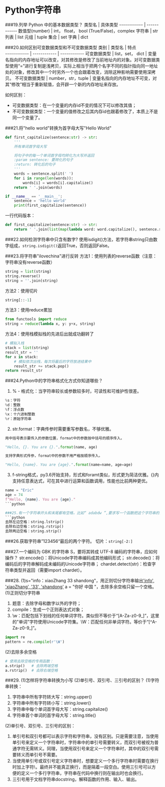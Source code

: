 # Python字符串

###19.列举 Python 中的基本数据类型？
类型名		 | 具体类型	
------------ | ------------
数值型(number)  | int， float， bool (True/False)，complex
字符串  | str
列表	 | list
元组	 | tuple
集合	 | set
字典	 | dict

###20.如何区别可变数据类型和不可变数据类型
  类别		 | 类型名		| 特点	
------------ | ------------ | ------------
可变数据类型	 |  list，set， dict	 | 变量名指向的内存地址可以改变，对其修改是修改了当前地址内的对象。对可变数据类型使用“=”进行复制是浅拷贝，实际上相当于把两个名字不同的指针指向同一地址处的对象，修改其中一个时另外一个也会跟着改变，消除这种影响需要使用深拷贝。
不可变数据类型 | 	number，str，tuple | 	变量名指向的内存地址不可变，对其“修改”相当于重新赋值，会开辟一个新的内存地址来存放。

如何区别：
* 可变数据类型：在一个变量的内存id不变的情况下可以修改其值；
* 不可变数据类型：一个变量的值修改之后其内存id也跟着修改了，本质上不是同一个变量了。

###21.将"hello world"转换为首字母大写"Hello World"
```python
def first_capitalize(sentence:str) -> str:
	'''
	所有单词首字母大写

	将句子中的每一个单词首字母均转化为大写并返回
	:param sentence: 要转化的句子
	:return: 转化后的句子
	'''
	words = sentence.split(' ')
	for i in range(len(words)):
		words[i] = words[i].capitalize()
	return ' '.join(words)

if __name__ == '__main__':
	sentence = 'hello world'
	print(first_capitalize(sentence))
```

一行代码版本：
```python
def first_capitalize(sentence:str) -> str:
	return ' '.join(list(map(lambda word: word.capitalize(), sentence.split())))
```

###22.如何检测字符串中只含有数字?
使用isdigit()方法，若字符串string只由数字组成，```string.isdigit()```返回True，否则返回False。

###23.将字符串"ilovechina"进行反转
方法1：使用列表的reverse函数（注意：字符串没有reverse函数）
```python
string = list(string)
string.reverse()
string = ''.join(string)
```

方法2：使用切片
```python
string[::-1]
```

方法3：使用reduce累加
```python
from functools import reduce
string = reduce(lambda x, y: y+x, string)
```

方法4：使用栈模拟栈的先进后出就成功翻转了
```python
# 模拟入栈
stack = list(string)
result_str = ''
for x in stack:
	# 模拟依次出栈，每次将最后的字符放进结果中
	result_str += stack.pop()
return result_str
```

###24.Python中的字符串格式化方式你知道哪些？
1. % - 格式化：当字符串较长或参数较多时，可读性和可维护性很差。
```python
%s：字符
%d：整数
%f：浮点数
%x：十六进制整数
%r：原始字符串
```
2. str.format：字典传参时需要重写参数名，不够优雅。
```python
用中括号表示要传入的参数位置，format中的参数按中括号的顺序传入。

"Hello, {}. You are {}.".format(name, age)

支持字典形式传参，format中的参数不用严格按顺序传入。

"Hello, {name}. You are {age}.".format(name=name, age=age)
```

3. f-string格式，py3.6开始支持，形式和foramt类似，形式更为简洁优雅。{}内支持任意表达式，可在其中进行运算和函数调用，性能也比前两种更优。
```python
name = "Eric"
age = 74
f"Hello, {name}. You are {age}."
```python

###25.有一个字符串开头和末尾都有空格，比如“ adabdw ”,要求写一个函数把这个字符串的前后空格都去掉。
```python
去除左边空格：string.lstrip()
去除右边空格：string.rstrip()
去除两边空格：string.strip()
```

###26.获取字符串”123456“最后的两个字符。
切片：```string[-2:]```

###27.一个编码为 GBK 的字符串 S，要将其转成 UTF-8 编码的字符串，应如何操作？
str.encode()：将Unicode字符串编码成其他编码形式；
str.decode()：将编码后的字符串解码成未编码的Unicode字符串；
chardet.detect(str)：检查字符串类型并返回（需要import chardet）。

###28. (1)s="info：xiaoZhang 33 shandong"，用正则切分字符串输出['info', 'xiaoZhang', '33', 'shandong'](2) a = "你好 中国 "，去除多余空格只留一个空格。
(1)正则切分字符串
1. 题意：去除字母和数字以外的字符；
2. compile：生成一个正则表达式对象；
3. \w：匹配包括下划线的任何单词字符。类似但不等价于“[A-Za-z0-9_]”，这里的"单词"字符使用Unicode字符集。\W：匹配任何非单词字符。等价于“[^A-Za-z0-9_]”。
```python
import re
pattern = re.compile(r'\W')
```
(2)去除多余空格
```python
# 使用去除空格的专用函数：
a.strip()	# 去除两端空格
a.rstrip()	# 去除右端空格
```

###29. (1)怎样将字符串转换为小写 (2)单引号、双引号、三引号的区别？
(1)字符串转换：
1. 字符串中所有字符转大写：string.upper()
2. 字符串中所有字符转小写：string.lower()
3. 字符串中每个单词首字母大写：string.capitalize()
4. 字符串首个单词的首字母大写：string.title()

(2)单引号、双引号、三引号的区别：
1. 单引号和双引号都可以表示字符和字符串，没有区别。只是需要注意，当使用单引号来定义一个字符串时，字符串中的单引号需要转义，而双引号被视为普通字符无需转义。同理，当使用双引号来定义一个字符串时，其中的双引号需要转义而单引号不需要。
2. 当使用单引号或双引号定义字符串时，想要定义一个多行字符串时需要在换行时加上字符\，最终并不能真正换行，而是隔着一段空白。使用三引号可以方便的定义一个多行字符串，字符串在代码中换行则在输出时也会换行。
3. 三引号用于文档字符串docstring，解释函数的作用、输入、输出。

